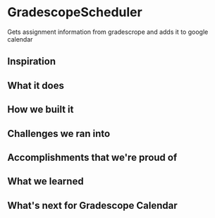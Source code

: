 # GradescopeScheduler
Gets assignment information from gradescrope and adds it to google calendar

## Inspiration

## What it does

## How we built it

## Challenges we ran into

## Accomplishments that we're proud of

## What we learned

## What's next for Gradescope Calendar
